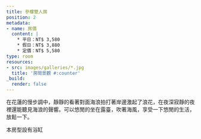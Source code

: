 ```yaml
---
title: 參樓雙人房
position: 2
metadata:
- name: 房價
  content: |
    * 平日：NT$ 3,580
    * 假日：NT$ 3,880
    * 定價：NT$ 5,580
type: room
resources:
- src: images/galleries/*.jpg
  title: '房間景觀 #:counter'
_build:
  render: false
---
```


在花蓮的慢步調中，靜靜的看著對面海浪拍打著岸邊激起了浪花，在夜深寂靜的夜裡還能聽見海浪的聲響。可以悠閒的坐在露臺，吹著海風，享受一下悠閒的生活，放鬆一下。

本房型設有浴缸
